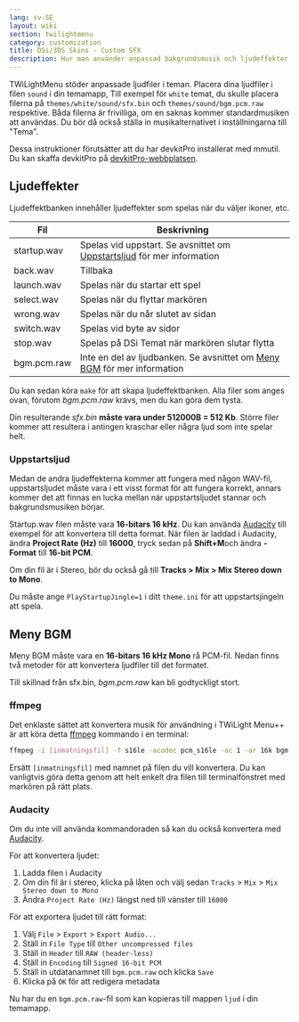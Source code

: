```yaml
---
lang: sv-SE
layout: wiki
section: twilightmenu
category: customization
title: DSi/3DS Skins - Custom SFX
description: Hur man använder anpassad bakgrundsmusik och ljudeffekter i DSi och 3DS stilar för TWiLight Menu++
---
```


TWiLightMenu stöder anpassade ljudfiler i teman. Placera dina ljudfiler i filen `sound` i din temamapp, Till exempel för `white` temat, du skulle placera filerna på `themes/white/sound/sfx.bin` och `themes/sound/bgm.pcm.raw` respektive. Båda filerna är frivilliga, om en saknas kommer standardmusiken att användas. Du bör då också ställa in musikalternativet i inställningarna till "Tema".

Dessa instruktioner förutsätter att du har devkitPro installerat med mmutil. Du kan skaffa devkitPro på [devkitPro-webbplatsen](https://devkitpro.org/wiki/Getting_Started).

## Ljudeffekter
Ljudeffektbanken innehåller ljudeffekter som spelas när du väljer ikoner, etc.

| Fil         | Beskrivning                                                                              |
| ----------- | ---------------------------------------------------------------------------------------- |
| startup.wav | Spelas vid uppstart. Se avsnittet om [Uppstartsljud](#startup-sound) för mer information |
| back.wav    | Tillbaka                                                                                 |
| launch.wav  | Spelas när du startar ett spel                                                           |
| select.wav  | Spelas när du flyttar markören                                                           |
| wrong.wav   | Spelas när du når slutet av sidan                                                        |
| switch.wav  | Spelas vid byte av sidor                                                                 |
| stop.wav    | Spelas på DSi Temat när markören slutar flytta                                           |
| bgm.pcm.raw | Inte en del av ljudbanken. Se avsnittet om [Meny BGM](#menu-bgm) för mer information     |

Du kan sedan köra `make` för att skapa ljudeffektbanken. Alla filer som anges ovan, förutom *bgm.pcm.raw* krävs, men du kan göra dem tysta.

Din resulterande *sfx.bin* **måste vara under 512000B = 512 Kb**. Större filer kommer att resultera i antingen kraschar eller några ljud som inte spelar helt.

### Uppstartsljud
Medan de andra ljudeffekterna kommer att fungera med någon WAV-fil, uppstartsljudet måste vara i ett visst format för att fungera korrekt, annars kommer det att finnas en lucka mellan när uppstartsljudet stannar och bakgrundsmusiken börjar.

Startup.wav filen måste vara **16-bitars 16 kHz**. Du kan använda [Audacity](https://www.audacityteam.org/download/) till exempel för att konvertera till detta format. När filen är laddad i Audacity, ändra **Project Rate (Hz)** till **16000**, tryck sedan på **Shift+M**och ändra **-Format** till **16-bit PCM**.

Om din fil är i Stereo, bör du också gå till **Tracks > Mix > Mix Stereo down to Mono**.

Du måste ange `PlayStartupJingle=1` i ditt `theme.ini` för att uppstartsjingeln att spela.


## Meny BGM
Meny BGM måste vara en **16-bitars 16 kHz Mono** rå PCM-fil. Nedan finns två metoder för att konvertera ljudfiler till det formatet.

Till skillnad från sfx.bin, *bgm.pcm.raw* kan bli godtyckligt stort.

### ffmpeg
Det enklaste sättet att konvertera musik för användning i TWiLight Menu++ är att köra detta [ffmpeg](https://ffmpeg.org) kommando i en terminal:

```bash
ffmpeg -i [inmatningsfil] -f s16le -acodec pcm_s16le -ac 1 -ar 16k bgm.pcm.raw
```

Ersätt `[inmatningsfil]` med namnet på filen du vill konvertera. Du kan vanligtvis göra detta genom att helt enkelt dra filen till terminalfönstret med markören på rätt plats.

### Audacity
Om du inte vill använda kommandoraden så kan du också konvertera med [Audacity](https://www.audacityteam.org/download/).

För att konvertera ljudet:
1. Ladda filen i Audacity
1. Om din fil är i stereo, klicka på låten och välj sedan `Tracks` > `Mix` > `Mix Stereo down to Mono`
1. Ändra `Project Rate (Hz)` längst ned till vänster till `16000`

För att exportera ljudet till rätt format:
1. Välj `File` > `Export` > `Export Audio...`
1. Ställ in `File Type` till `Other uncompressed files`
1. Ställ in `Header` till `RAW (header-less)`
1. Ställ in `Encoding` till `Signed 16-bit PCM`
1. Ställ in utdatanamnet till `bgm.pcm.raw` och klicka `Save`
1. Klicka på `OK` för att redigera metadata

Nu har du en `bgm.pcm.raw`-fil som kan kopieras till mappen `ljud` i din temamapp.
